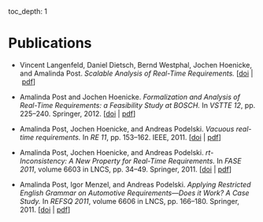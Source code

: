 toc_depth: 1

# Publications

* Vincent Langenfeld, Daniel Dietsch, Bernd Westphal, Jochen Hoenicke, and Amalinda Post.
  *Scalable Analysis of Real-Time Requirements.*
  [<a href="http://dx.doi.org/10.1109/RE.2019.00033">doi</a>&nbsp;|&nbsp;<a href="publications/scalable-analysis.pdf">pdf</a>]

* Amalinda Post and Jochen Hoenicke.
  *Formalization and Analysis of Real-Time Requirements: a Feasibility Study at BOSCH.*
  In *VSTTE 12*, pp. 225&ndash;240. Springer, 2012.
  [<a href="http://dx.doi.org/10.1007/978-3-642-27705-4_18">doi</a>&nbsp;|&nbsp;<a href="publications/formalization-analysis-rtrequirements.pdf">pdf</a>]

* Amalinda Post, Jochen Hoenicke, and Andreas Podelski.
  *Vacuous real-time requirements.*
  In *RE 11*, pp. 153&ndash;162. IEEE, 2011.
  [<a href="http://dx.doi.org/10.1109/RE.2011.6051657">doi</a>&nbsp;|&nbsp;<a href="publications/vacuous-consistency.pdf">pdf</a>]
  
* Amalinda Post, Jochen Hoenicke, and Andreas Podelski.
  *rt-Inconsistency: A New Property for Real-Time Requirements.*
  In *FASE 2011*, volume 6603 in LNCS, pp. 34&ndash;49. Springer, 2011.
  [<a href="http://dx.doi.org/10.1007/978-3-642-19811-3_4">doi</a>&nbsp;|&nbsp;<a href="publications/rt-inconsistency.pdf">pdf</a>]
  
* Amalinda Post, Igor Menzel, and Andreas Podelski.
  *Applying Restricted English Grammar on Automotive Requirements—Does it Work? A Case Study.*
  In *REFSQ 2011*, volume 6606 in LNCS, pp. 166&ndash;180. Springer, 2011.
  [<a href="http://dx.doi.org/10.1007/978-3-642-19858-8_17">doi</a>&nbsp;|&nbsp;<a href="publications/applying-restricted-grammar.pdf">pdf</a>]
